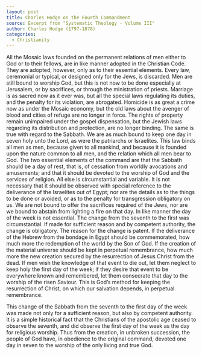 ```yaml
---
layout: post
title: Charles Hodge on the Fourth Commandment
source: Excerpt from "Systematic Theology - Volume III"
author: Charles Hodge (1797-1878)
categories:
  - Christianity
---
```


All the Mosaic laws founded on the permanent relations of men either to God or to their fellows, are in like manner adopted in the Christian Code. They are adopted, however, only as to their essential elements. Every law, ceremonial or typical, or designed only for the Jews, is discarded. Men are still bound to worship God, but this is not now to be done especially at Jerusalem, or by sacrifices, or through the ministration of priests. Marriage is as sacred now as it ever was, but all the special laws regulating its duties, and the penalty for its violation, are abrogated. Homicide is as great a crime now as under the Mosaic economy, but the old laws about the avenger of blood and cities of refuge are no longer in force. The rights of property remain unimpaired under the gospel dispensation, but the Jewish laws regarding its distribution and protection, are no longer binding. The same is true with regard to the Sabbath. We are as much bound to keep one day in seven holy unto the Lord, as were the patriarchs or Israelites. This law binds all men as men, because given to all mankind, and because it is founded upon the nature common to all men, and the relation which all men bear to God. The two essential elements of the command are that the Sabbath should be a day of rest, that is, of cessation from worldly avocations and amusements; and that it should be devoted to the worship of God and the services of religion. All else is circumstantial and variable. It is not necessary that it should be observed with special reference to the deliverance of the Israelites out of Egypt; nor are the details as to the things to be done or avoided, or as to the penalty for transgression obligatory on us. We are not bound to offer the sacrifices required of the Jews, nor are we bound to abstain from lighting a fire on that day. In like manner the day of the week is not essential. The change from the seventh to the first was circumstantial. If made for sufficient reason and by competent authority, the change is obligatory. The reason for the change is patent. If the deliverance of the Hebrew from the bondage in Egypt should be commemorated, how much more the redemption of the world by the Son of God. If the creation of the material universe should be kept in perpetual remembrance, how much more the new creation secured by the resurrection of Jesus Christ from the dead. If men wish the knowledge of that event to die out, let them neglect to keep holy the first day of the week; if they desire that event to be everywhere known and remembered, let them consecrate that day to the worship of the risen Saviour. This is God’s method for keeping the resurrection of Christ, on which our salvation depends, in perpetual remembrance.

This change of the Sabbath from the seventh to the first day of the week was made not only for a sufficient reason, but also by competent authority. It is a simple historical fact that the Christians of the apostolic age ceased to observe the seventh, and did observe the first day of the week as the day for religious worship. Thus from the creation, in unbroken succession, the people of God have, in obedience to the original command, devoted one day in seven to the worship of the only living and true God.
